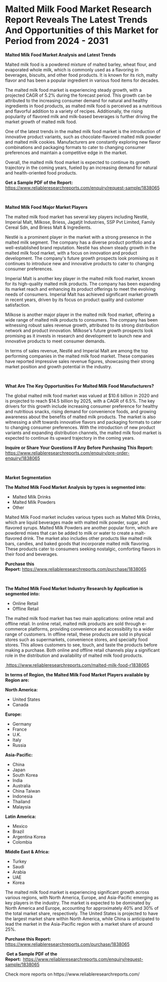 <p><h1>Malted Milk Food Market Research Report Reveals The Latest Trends And Opportunities of this Market for Period from 2024 - 2031</h1></p><p><strong>Malted Milk Food Market Analysis and Latest Trends</strong></p>
<p><p>Malted milk food is a powdered mixture of malted barley, wheat flour, and evaporated whole milk, which is commonly used as a flavoring in beverages, biscuits, and other food products. It is known for its rich, malty flavor and has been a popular ingredient in various food items for decades.</p><p>The malted milk food market is experiencing steady growth, with a projected CAGR of 5.2% during the forecast period. This growth can be attributed to the increasing consumer demand for natural and healthy ingredients in food products, as malted milk food is perceived as a nutritious and flavorful addition to a variety of recipes. Additionally, the rising popularity of flavored milk and milk-based beverages is further driving the market growth of malted milk food.</p><p>One of the latest trends in the malted milk food market is the introduction of innovative product variants, such as chocolate-flavored malted milk powder and malted milk cookies. Manufacturers are constantly exploring new flavor combinations and packaging formats to cater to changing consumer preferences and maintain a competitive edge in the market.</p><p>Overall, the malted milk food market is expected to continue its growth trajectory in the coming years, fueled by an increasing demand for natural and health-oriented food products.</p></p>
<p><strong>Get a Sample PDF of the Report:&nbsp;</strong> <a href="https://www.reliableresearchreports.com/enquiry/request-sample/1838065">https://www.reliableresearchreports.com/enquiry/request-sample/1838065</a></p>
<p>&nbsp;</p>
<p><strong>Malted Milk Food Major Market Players</strong></p>
<p><p>The malted milk food market has several key players including Nestlé, Imperial Malt, Milkose, Briess, Jagatjit Industries, SSP Pvt Limited, Family Cereal Sdn, and Briess Malt & Ingredients. </p><p>Nestlé is a prominent player in the market with a strong presence in the malted milk segment. The company has a diverse product portfolio and a well-established brand reputation. Nestlé has shown steady growth in the malted milk food market, with a focus on innovation and product development. The company's future growth prospects look promising as it continues to introduce new and innovative products to cater to changing consumer preferences.</p><p>Imperial Malt is another key player in the malted milk food market, known for its high-quality malted milk products. The company has been expanding its market reach and enhancing its product offerings to meet the evolving needs of consumers. Imperial Malt has achieved significant market growth in recent years, driven by its focus on product quality and customer satisfaction.</p><p>Milkose is another major player in the malted milk food market, offering a wide range of malted milk products to consumers. The company has been witnessing robust sales revenue growth, attributed to its strong distribution network and product innovation. Milkose's future growth prospects look promising as it invests in research and development to launch new and innovative products to meet consumer demands.</p><p>In terms of sales revenue, Nestlé and Imperial Malt are among the top performing companies in the malted milk food market. These companies have reported impressive sales revenue figures, showcasing their strong market position and growth potential in the industry.</p></p>
<p>&nbsp;</p>
<p><strong>What Are The Key Opportunities For Malted Milk Food Manufacturers?</strong></p>
<p><p>The global malted milk food market was valued at $10.6 billion in 2020 and is projected to reach $14.5 billion by 2025, with a CAGR of 6.5%. The key drivers for this growth include increasing consumer preference for healthy and nutritious snacks, rising demand for convenience foods, and growing awareness about the benefits of malted milk products. The market is also witnessing a shift towards innovative flavors and packaging formats to cater to changing consumer preferences. With the introduction of new product variants and expanding distribution channels, the malted milk food market is expected to continue its upward trajectory in the coming years.</p></p>
<p><strong>Inquire or Share Your Questions If Any Before Purchasing This Report:</strong> <a href="https://www.reliableresearchreports.com/enquiry/pre-order-enquiry/1838065">https://www.reliableresearchreports.com/enquiry/pre-order-enquiry/1838065</a></p>
<p>&nbsp;</p>
<p><strong>Market Segmentation</strong></p>
<p><strong>The Malted Milk Food Market Analysis by types is segmented into:</strong></p>
<p><ul><li>Malted Milk Drinks</li><li>Malted Milk Powders</li><li>Other</li></ul></p>
<p><p>Malted Milk Food market includes various types such as Malted Milk Drinks, which are liquid beverages made with malted milk powder, sugar, and flavored syrups. Malted Milk Powders are another popular form, which are powdered mixes that can be added to milk or water to create a malt-flavored drink. The market also includes other products like malted milk bars, candies, and baked goods that incorporate malted milk flavoring. These products cater to consumers seeking nostalgic, comforting flavors in their food and beverages.</p></p>
<p><strong>Purchase this Report:&nbsp;</strong><a href="https://www.reliableresearchreports.com/purchase/1838065">https://www.reliableresearchreports.com/purchase/1838065</a></p>
<p>&nbsp;</p>
<p><strong>The Malted Milk Food Market Industry Research by Application is segmented into:</strong></p>
<p><ul><li>Online Retail</li><li>Offline Retail</li></ul></p>
<p><p>The malted milk food market has two main applications: online retail and offline retail. In online retail, malted milk products are sold through e-commerce platforms, providing convenience and accessibility to a wider range of customers. In offline retail, these products are sold in physical stores such as supermarkets, convenience stores, and specialty food stores. This allows customers to see, touch, and taste the products before making a purchase. Both online and offline retail channels play a significant role in the distribution and availability of malted milk food products.</p></p>
<p><a href="https://www.reliableresearchreports.com/malted-milk-food-r1838065">&nbsp;https://www.reliableresearchreports.com/malted-milk-food-r1838065</a></p>
<p><strong>In terms of Region, the Malted Milk Food Market Players available by Region are:</strong></p>
<p>
    <p> <strong> North America: </strong>
        <ul>
            <li>United States</li>
            <li>Canada</li>
        </ul>
        </p> 
    <p> <strong> Europe: </strong>
        <ul>
            <li>Germany</li>
            <li>France</li>
            <li>U.K.</li>
            <li>Italy</li>
            <li>Russia</li>
        </ul>
        </p> 
    <p> <strong> Asia-Pacific: </strong>
        <ul>
            <li>China</li>
            <li>Japan</li>
            <li>South Korea</li>
            <li>India</li>
            <li>Australia</li>
            <li>China Taiwan</li>
            <li>Indonesia</li>
            <li>Thailand</li>
            <li>Malaysia</li>
        </ul>
        </p> 
    <p> <strong> Latin America: </strong>
        <ul>
            <li>Mexico</li>
            <li>Brazil</li>
            <li>Argentina Korea</li>
            <li>Colombia</li>
        </ul>
        </p> 
    <p> <strong> Middle East & Africa: </strong>
        <ul>
            <li>Turkey</li>
            <li>Saudi</li>
            <li>Arabia</li>
            <li>UAE</li>
            <li>Korea</li>
        </ul>
    </p>
    </p>
<p><p>The malted milk food market is experiencing significant growth across various regions, with North America, Europe, and Asia-Pacific emerging as key players in the industry. The market is expected to be dominated by North America and Europe, accounting for approximately 40% and 30% of the total market share, respectively. The United States is projected to have the largest market share within North America, while China is anticipated to lead the market in the Asia-Pacific region with a market share of around 25%.</p></p>
<p><strong>Purchase this Report: </strong><a href="https://www.reliableresearchreports.com/purchase/1838065">https://www.reliableresearchreports.com/purchase/1838065</a></p>
<p>&nbsp;<strong>Get a Sample PDF of the Report:&nbsp;&nbsp;</strong><a href="https://www.reliableresearchreports.com/enquiry/request-sample/1838065">https://www.reliableresearchreports.com/enquiry/request-sample/1838065</a></p>
<p><strong></strong></p>
<p>Check more reports on https://www.reliableresearchreports.com/</p>